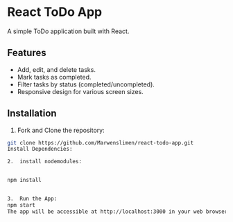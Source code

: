 # React ToDo App

A simple ToDo application built with React.

## Features

- Add, edit, and delete tasks.
- Mark tasks as completed.
- Filter tasks by status (completed/uncompleted).
- Responsive design for various screen sizes.

## Installation

1.  Fork and Clone the repository:

   ```bash
   git clone https://github.com/Marwenslimen/react-todo-app.git
Install Dependencies:

2.  install nodemodules:


npm install


3.  Run the App:
npm start
The app will be accessible at http://localhost:3000 in your web browser.